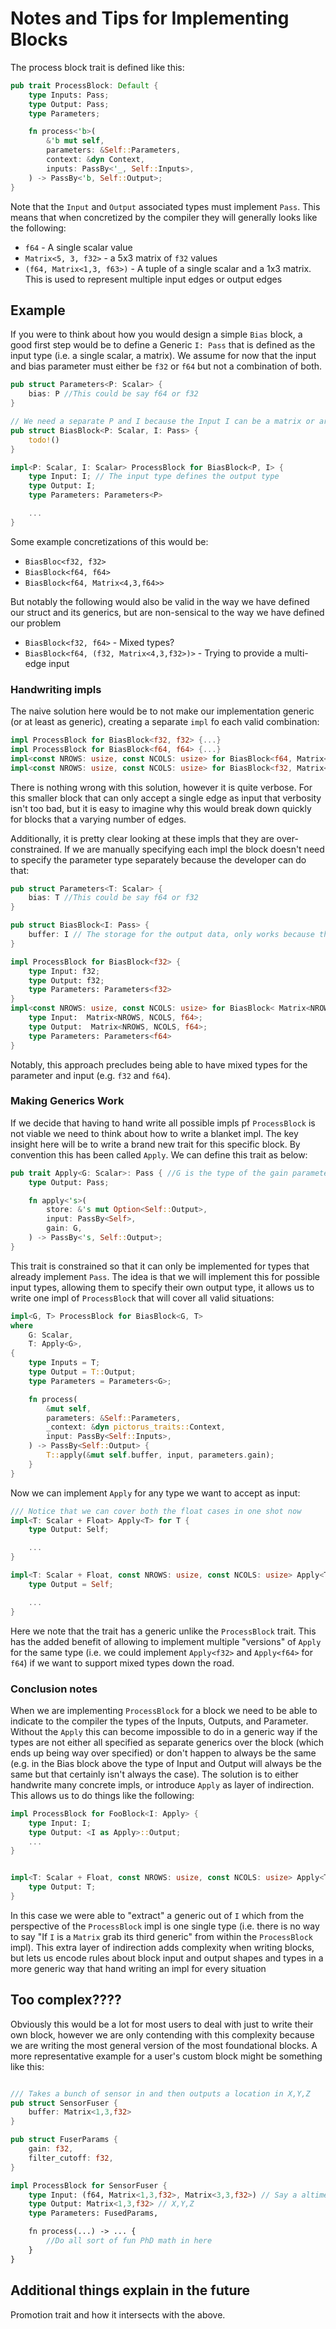 # Notes and Tips for Implementing Blocks

The process block trait is defined like this:

```rust
pub trait ProcessBlock: Default {
    type Inputs: Pass;
    type Output: Pass;
    type Parameters;

    fn process<'b>(
        &'b mut self,
        parameters: &Self::Parameters,
        context: &dyn Context,
        inputs: PassBy<'_, Self::Inputs>,
    ) -> PassBy<'b, Self::Output>;
}
```

Note that the `Input` and `Output` associated types must implement `Pass`. This means that when concretized by the compiler they will generally looks like the following:

- `f64` - A single scalar value
- `Matrix<5, 3, f32>` - a 5x3 matrix of `f32` values
- `(f64, Matrix<1,3, f63>)` - A tuple of a single scalar and a 1x3 matrix. This is used to represent multiple input edges or output edges

## Example

If you were to think about how you would design a simple `Bias` block, a good first step would be to define a Generic `I: Pass` that is defined as the input type (i.e. a single scalar, a matrix). We assume for now that the input and bias parameter must either be `f32` or `f64` but not a combination of both.

```rust
pub struct Parameters<P: Scalar> {
    bias: P //This could be say f64 or f32
}

// We need a separate P and I because the Input I can be a matrix or array, while the Parameter value P must always be just a Scalar.
pub struct BiasBlock<P: Scalar, I: Pass> {
    todo!()
}

impl<P: Scalar, I: Scalar> ProcessBlock for BiasBlock<P, I> {
    type Input: I; // The input type defines the output type
    type Output: I;
    type Parameters: Parameters<P>

    ...
}
```

Some example concretizations of this would be:

- `BiasBloc<f32, f32>`
- `BiasBlock<f64, f64>`
- `BiasBlock<f64, Matrix<4,3,f64>>`

But notably the following would also be valid in the way we have defined our struct and its generics, but are non-sensical to the way we have defined our problem

- `BiasBlock<f32, f64>` - Mixed types?
- `BiasBlock<f64, (f32, Matrix<4,3,f32>)>` - Trying to provide a multi-edge input

### Handwriting impls

The naive solution here would be to not make our implementation generic (or at least as generic), creating a separate `impl` fo each valid combination:

```rust
impl ProcessBlock for BiasBlock<f32, f32> {...}
impl ProcessBlock for BiasBlock<f64, f64> {...}
impl<const NROWS: usize, const NCOLS: usize> for BiasBlock<f64, Matrix<NROWS, NCOLS, f64>> {...}
impl<const NROWS: usize, const NCOLS: usize> for BiasBlock<f32, Matrix<NROWS, NCOLS, f32>> {...}
```

There is nothing wrong with this solution, however it is quite verbose. For this smaller block that can only accept a single edge as input that verbosity isn't too bad, but it is easy to imagine why this would break down quickly for blocks that a varying number of edges.

Additionally, it is pretty clear looking at these impls that they are over-constrained. If we are manually specifying each impl the block doesn't need to specify the parameter type separately because the developer can do that:

```rust
pub struct Parameters<T: Scalar> {
    bias: T //This could be say f64 or f32
}

pub struct BiasBlock<I: Pass> {
    buffer: I // The storage for the output data, only works because the output of `Bias` is the same shape as its input
}

impl ProcessBlock for BiasBlock<f32> {
    type Input: f32;
    type Output: f32;
    type Parameters: Parameters<f32>
}
impl<const NROWS: usize, const NCOLS: usize> for BiasBlock< Matrix<NROWS, NCOLS, f64>> {
    type Input:  Matrix<NROWS, NCOLS, f64>;
    type Output:  Matrix<NROWS, NCOLS, f64>;
    type Parameters: Parameters<f64>
}
```

Notably, this approach precludes being able to have mixed types for the parameter and input (e.g. `f32` and `f64`).

### Making Generics Work

If we decide that having to hand write all possible impls pf `ProcessBlock` is not viable we need to think about how to write a blanket impl. The key insight here will be to write a brand new trait for this specific block. By convention this has been called `Apply`. We can define this trait as below:

```rust
pub trait Apply<G: Scalar>: Pass { //G is the type of the gain parameter
    type Output: Pass;

    fn apply<'s>(
        store: &'s mut Option<Self::Output>,
        input: PassBy<Self>,
        gain: G,
    ) -> PassBy<'s, Self::Output>;
}
```

This trait is constrained so that it can only be implemented for types that already implement `Pass`. The idea is that we will implement this for possible input types, allowing them to specify their own output type, it allows us to write one impl of `ProcessBlock` that will cover all valid situations:

```rust
impl<G, T> ProcessBlock for BiasBlock<G, T>
where
    G: Scalar,
    T: Apply<G>,
{
    type Inputs = T;
    type Output = T::Output;
    type Parameters = Parameters<G>;

    fn process(
        &mut self,
        parameters: &Self::Parameters,
        _context: &dyn pictorus_traits::Context,
        input: PassBy<Self::Inputs>,
    ) -> PassBy<Self::Output> {
        T::apply(&mut self.buffer, input, parameters.gain);
    }
}
```

Now we can implement `Apply` for any type we want to accept as input:

```rust
/// Notice that we can cover both the float cases in one shot now
impl<T: Scalar + Float> Apply<T> for T {
    type Output: Self;

    ...
}

impl<T: Scalar + Float, const NROWS: usize, const NCOLS: usize> Apply<T> for Matrix<NROWS, NCOLS, T> {
    type Output = Self;

    ...
}

```

Here we note that the trait has a generic unlike the `ProcessBlock` trait. This has the added benefit of allowing to implement multiple "versions" of `Apply` for the same type (i.e. we could implement `Apply<f32>` and `Apply<f64>` for `f64`) if we want to support mixed types down the road.

### Conclusion notes

When we are implementing `ProcessBlock` for a block we need to be able to indicate to the compiler the types of the Inputs, Outputs, and Parameter. Without the `Apply` this can become impossible to do in a generic way if the types are not either all specified as separate generics over the block (which ends up being way over specified) or don't happen to always be the same (e.g. in the Bias block above the type of Input and Output will always be the same but that certainly isn't always the case). The solution is to either handwrite many concrete impls, or introduce `Apply` as layer of indirection. This allows us to do things like the following:

```rust
impl ProcessBlock for FooBlock<I: Apply> {
    type Input: I;
    type Output: <I as Apply>::Output;
    ...
}


impl<T: Scalar + Float, const NROWS: usize, const NCOLS: usize> Apply<T> for Matrix<NROWS, NCOLS, T> {
    type Output: T;
}
```

In this case we were able to "extract" a generic out of `I` which from the perspective of the `ProcessBlock` impl is one single type (i.e. there is no way to say "If `I` is a `Matrix` grab its third generic" from within the `ProcessBlock` impl). This extra layer of indirection adds complexity when writing blocks, but lets us encode rules about block input and output shapes and types in a more generic way that hand writing an impl for every situation

## Too complex????

Obviously this would be a lot for most users to deal with just to write their own block, however we are only contending with this complexity because we are writing the most general version of the most foundational blocks. A more representative example for a user's custom block might be something like this:

```rust

/// Takes a bunch of sensor in and then outputs a location in X,Y,Z
pub struct SensorFuser {
    buffer: Matrix<1,3,f32>
}

pub struct FuserParams {
    gain: f32,
    filter_cutoff: f32,
}

impl ProcessBlock for SensorFuser {
    type Input: (f64, Matrix<1,3,f32>, Matrix<3,3,f32>) // Say a altimeter, unfused X,Y,Z estimate from some other sensor, and separate Accel,Gyro,Mag combo sensor
    type Output: Matrix<1,3,f32> // X,Y,Z
    type Parameters: FusedParams,

    fn process(...) -> ... {
        //Do all sort of fun PhD math in here
    }
}

```

## Additional things explain in the future

Promotion trait and how it intersects with the above.
